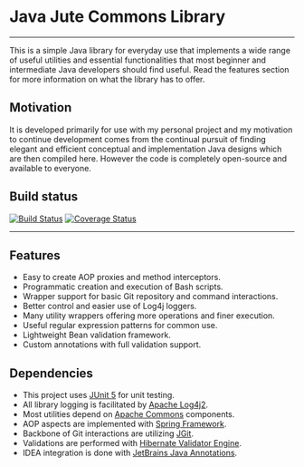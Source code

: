 # Java Jute Commons Library

---

This is a simple Java library for everyday use that implements a wide range of useful utilities and essential functionalities that most beginner and intermediate Java developers should find useful. Read the features section for more information on what the library has to offer.

## Motivation

It is developed primarily for use with my personal project and my motivation to continue development comes from the continual pursuit of finding elegant and efficient conceptual and implementation Java designs which are then compiled here. However the code is completely open-source and available to everyone.

## Build status

[![Build Status](https://travis-ci.org/jjute/commons.svg?branch=master)](https://travis-ci.org/jjute/commons) [![Coverage Status](https://coveralls.io/repos/github/jjute/commons/badge.svg?branch=develop)](https://coveralls.io/github/jjute/commons?branch=develop)

---

## Features

- Easy to create AOP proxies and method interceptors.
- Programmatic creation and execution of Bash scripts.
- Wrapper support for basic Git repository and command interactions. 
- Better control and easier use of Log4j loggers.
- Many utility wrappers offering more operations and finer execution.
- Useful regular expression patterns for common use.
- Lightweight Bean validation framework.
- Custom annotations with full validation support.

## Dependencies

- This project uses [JUnit 5](https://junit.org/junit5/) for unit testing.
- All library logging is facilitated by [Apache Log4j2](https://logging.apache.org/log4j/2.x/).
- Most utilities depend on [Apache Commons](https://commons.apache.org/) components.
- AOP aspects are implemented with [Spring Framework](https://spring.io/).
- Backbone of Git interactions are utilizing [JGit](https://github.com/eclipse/jgit).
- Validations are performed with [Hibernate Validator Engine](http://hibernate.org/validator/). 
- IDEA integration is done with [JetBrains Java Annotations](https://mvnrepository.com/artifact/org.jetbrains/annotations).